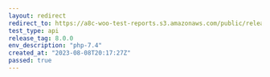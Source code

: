 ```yaml
---
layout: redirect
redirect_to: https://a8c-woo-test-reports.s3.amazonaws.com/public/release/8.0.0/php-7.4/api/index.html
test_type: api
release_tag: 8.0.0
env_description: "php-7.4"
created_at: "2023-08-08T20:17:27Z"
passed: true
---
```

